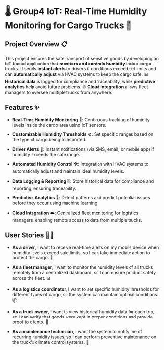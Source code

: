 # 🌡️ Group4 IoT: Real-Time Humidity Monitoring for Cargo Trucks 🚛

## Project Overview 📋
This project ensures the safe transport of sensitive goods by developing an IoT-based application that **monitors and controls humidity** inside cargo trucks. It sends **instant alerts** to drivers if conditions exceed set limits and can **automatically adjust** via HVAC systems to keep the cargo safe. 📊 **Historical data** is logged for compliance and traceability, while **predictive analytics** help avoid future problems. 🌐 **Cloud integration** allows fleet managers to oversee multiple trucks from anywhere.

## Features ✨

- **Real-Time Humidity Monitoring** 📡: Continuous tracking of humidity levels inside the cargo area using IoT sensors.
  
- **Customizable Humidity Thresholds** ⚙️: Set specific ranges based on the type of cargo being transported.

- **Driver Alerts** 📱: Instant notifications (via SMS, email, or mobile app) if humidity exceeds the safe range.

- **Automated Humidity Control** 🛠️: Integration with HVAC systems to automatically adjust and maintain ideal humidity levels.

- **Data Logging & Reporting** 🗄️: Store historical data for compliance and reporting, ensuring traceability.

- **Predictive Analytics** 🔮: Detect patterns and predict potential issues before they occur using machine learning.

- **Cloud Integration** ☁️: Centralized fleet monitoring for logistics managers, enabling remote access to data from multiple trucks.

## User Stories 🧑‍💻

- **As a driver**, I want to receive real-time alerts on my mobile device when humidity levels exceed safe limits, so I can take immediate action to protect the cargo. 🚨
  
- **As a fleet manager**, I want to monitor the humidity levels of all trucks remotely from a centralized dashboard, so I can ensure product safety across the fleet. 📊

- **As a logistics coordinator**, I want to set specific humidity thresholds for different types of cargo, so the system can maintain optimal conditions. 📦

- **As a truck owner**, I want to view historical humidity data for each trip, so I can verify that goods were kept in proper conditions and provide proof to clients. 📝

- **As a maintenance technician**, I want the system to notify me of recurring humidity issues, so I can perform preventive maintenance on the truck's climate control systems. 🔧

